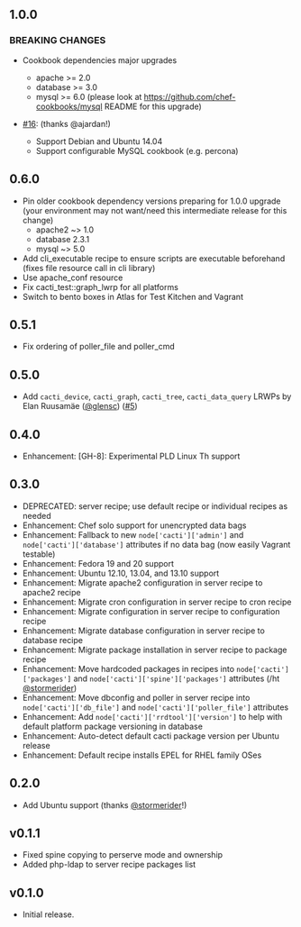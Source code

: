 ## 1.0.0

### BREAKING CHANGES
* Cookbook dependencies major upgrades
  * apache >= 2.0
  * database >= 3.0
  * mysql >= 6.0 (please look at https://github.com/chef-cookbooks/mysql README for this upgrade)

* [#16][]: (thanks @ajardan!)
  * Support Debian and Ubuntu 14.04
  * Support configurable MySQL cookbook (e.g. percona)

## 0.6.0

* Pin older cookbook dependency versions preparing for 1.0.0 upgrade (your environment may not want/need this intermediate release for this change)
  * apache2 ~> 1.0
  * database 2.3.1
  * mysql ~> 5.0
* Add cli_executable recipe to ensure scripts are executable beforehand (fixes file resource call in cli library)
* Use apache_conf resource
* Fix cacti_test::graph_lwrp for all platforms
* Switch to bento boxes in Atlas for Test Kitchen and Vagrant

## 0.5.1

* Fix ordering of poller_file and poller_cmd

## 0.5.0

* Add `cacti_device`, `cacti_graph`, `cacti_tree`, `cacti_data_query` LRWPs by Elan Ruusamäe ([@glensc][]) ([#5][])

## 0.4.0

* Enhancement: [GH-8]: Experimental PLD Linux Th support

## 0.3.0

* DEPRECATED: server recipe; use default recipe or individual recipes as needed
* Enhancement: Chef solo support for unencrypted data bags
* Enhancement: Fallback to new `node['cacti']['admin']` and `node['cacti']['database']` attributes if no data bag (now easily Vagrant testable)
* Enhancement: Fedora 19 and 20 support
* Enhancement: Ubuntu 12.10, 13.04, and 13.10 support
* Enhancement: Migrate apache2 configuration in server recipe to apache2 recipe
* Enhancement: Migrate cron configuration in server recipe to cron recipe
* Enhancement: Migrate configuration in server recipe to configuration recipe
* Enhancement: Migrate database configuration in server recipe to database recipe
* Enhancement: Migrate package installation in server recipe to package recipe
* Enhancement: Move hardcoded packages in recipes into `node['cacti']['packages']` and `node['cacti']['spine']['packages']` attributes (/ht [@stormerider][])
* Enhancement: Move dbconfig and poller in server recipe into `node['cacti']['db_file']` and `node['cacti']['poller_file']` attributes
* Enhancement: Add `node['cacti']['rrdtool']['version']` to help with default platform package versioning in database
* Enhancement: Auto-detect default cacti package version per Ubuntu release
* Enhancement: Default recipe installs EPEL for RHEL family OSes

## 0.2.0

* Add Ubuntu support (thanks [@stormerider][]!)

## v0.1.1

* Fixed spine copying to perserve mode and ownership
* Added php-ldap to server recipe packages list

## v0.1.0

* Initial release.

[#5]: https://github.com/bflad/chef-cacti/pull/5
[#16]: https://github.com/bflad/chef-cacti/pull/16
[@glensc]: https://github.com/glensc
[@stormerider]: https://github.com/stormerider
